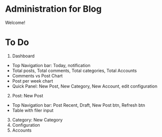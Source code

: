 # Administration for Blog
Welcome!

# To Do
1. Dashboard
  - Top Navigation bar: Today, notification
  - Total posts, Total comments, Total categories, Total Accounts
  - Comments vs Post Chart
  - Post per week chart
  - Quick Panel: New Post, New Category, New Account, edit configuration
2. Post: New Post
  - Top Navigation bar: Post Recent, Draft, New Post btn, Refresh btn
  - Table with filer input
3. Category: New Category
4. Configuration
5. Accounts
